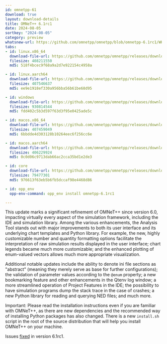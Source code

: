 ```yaml
---
id: omnetpp-61
download: true
layout: download-details
title: OMNeT++ 6.1rc1
date: 2024-08-05
sortkey: "2024-08-05"
category: preview
whatsnew-url: https://github.com/omnetpp/omnetpp/blob/omnetpp-6.1rc1/WHATSNEW
tabs:
- id: linux.x86_64
  download-file-url: https://github.com/omnetpp/omnetpp/releases/download/omnetpp-6.1rc1/omnetpp-6.1rc1-linux-x86_64.tgz
  filesize: 408211550
  md5: 518f4bcec9f68a9a2d7e922154c4958a

- id: linux.aarch64
  download-file-url: https://github.com/omnetpp/omnetpp/releases/download/omnetpp-6.1rc1/omnetpp-6.1rc1-linux-aarch64.tgz
  filesize: 407546637
  md5: ee9e1918ef330a956bba56b61be68d95

- id: windows
  download-file-url: https://github.com/omnetpp/omnetpp/releases/download/omnetpp-6.1rc1/omnetpp-6.1rc1-windows-x86_64.zip
  filesize: 930814544
  md5: fdd402c5b3d597f63d3f95e0425ade5c

- id: macos.x86_64
  download-file-url: https://github.com/omnetpp/omnetpp/releases/download/omnetpp-6.1rc1/omnetpp-6.1rc1-macos-x86_64.tgz
  filesize: 407459049
  md5: 6bbdde4d303128b10264eec6f256cc6e

- id: macos.aarch64
  download-file-url: https://github.com/omnetpp/omnetpp/releases/download/omnetpp-6.1rc1/omnetpp-6.1rc1-macos-aarch64.tgz
  filesize: 406229924
  md5: 0c0d06c9713dab66ac2cca35bd1e2de3

- id: core
  download-file-url: https://github.com/omnetpp/omnetpp/releases/download/omnetpp-6.1rc1/omnetpp-6.1rc1-core.tgz
  filesize: 79477301
  md5: 976613f63eb5b6fb5dccaf98e4468d86

- id: opp_env
  opp-env-command: opp_env install omnetpp-6.1rc1

---
```

This update marks a significant refinement of OMNeT++ since version 6.0, impacting virtually every aspect of the simulation framework, including the IDE and simulation library. Among the various enhancements, the Analysis Tool stands out with major improvements to both its user interface and its underlying chart templates and Python library. For example, the new, highly customizable number and quantity formatting options facilitate the interpretation of raw simulation results displayed in the user interface; chart legends became much more customizable; and the enhanced plotting of enum-valued vectors allows much more appropriate visualization.

Additional notable updates include the ability to denote ini file sections as "abstract" (meaning they merely serve as base for further configurations); the validation of parameter values according to the `@enum` property; a new bookmarking feature and other enhancements in the Qtenv log window; a more streamlined operation of Project Features in the IDE; the possibility to have simulation programs dump the stack trace in the case of crashes; a new Python library for reading and querying NED files; and much more. 

Important: Please read the installation instructions even if you are familiar with OMNeT++, as there are new dependencies and the recommended way of installing Python packages has also changed. There is a new `install.sh` script in the root of the source distribution that will help you install OMNeT++ on your machine.

Issues [fixed](https://github.com/omnetpp/omnetpp/milestone/43?closed=1) in version 6.1rc1.
